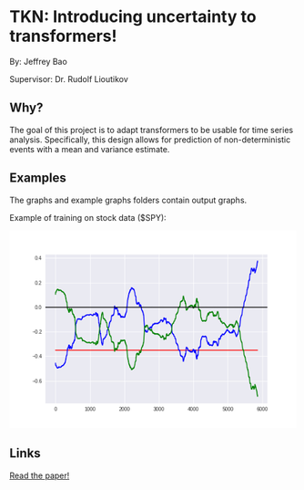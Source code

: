 # TKN: Introducing uncertainty to transformers!
By: Jeffrey Bao

Supervisor: Dr. Rudolf Lioutikov

## Why?

The goal of this project is to adapt transformers to be usable for time series analysis. Specifically, this design allows for prediction of non-deterministic events with a mean and variance estimate.

## Examples

The graphs and example graphs folders contain output graphs.

Example of training on stock data ($SPY):

![training](/training.gif)

## Links

[Read the paper!](TKN.pdf)
